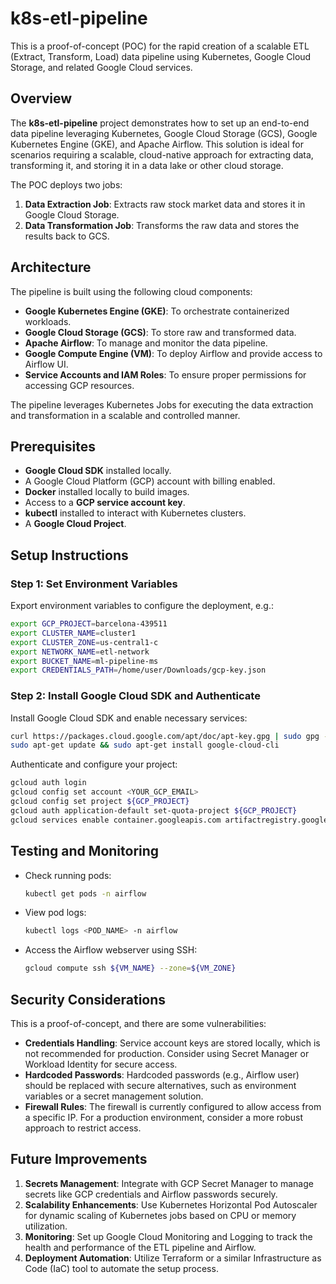 # k8s-etl-pipeline

This is a proof-of-concept (POC) for the rapid creation of a scalable ETL (Extract, Transform, Load) data pipeline using Kubernetes, Google Cloud Storage, and related Google Cloud services.

## Overview
The **k8s-etl-pipeline** project demonstrates how to set up an end-to-end data pipeline leveraging Kubernetes, Google Cloud Storage (GCS), Google Kubernetes Engine (GKE), and Apache Airflow. This solution is ideal for scenarios requiring a scalable, cloud-native approach for extracting data, transforming it, and storing it in a data lake or other cloud storage.

The POC deploys two jobs:
1. **Data Extraction Job**: Extracts raw stock market data and stores it in Google Cloud Storage.
2. **Data Transformation Job**: Transforms the raw data and stores the results back to GCS.

## Architecture
The pipeline is built using the following cloud components:

- **Google Kubernetes Engine (GKE)**: To orchestrate containerized workloads.
- **Google Cloud Storage (GCS)**: To store raw and transformed data.
- **Apache Airflow**: To manage and monitor the data pipeline.
- **Google Compute Engine (VM)**: To deploy Airflow and provide access to Airflow UI.
- **Service Accounts and IAM Roles**: To ensure proper permissions for accessing GCP resources.

The pipeline leverages Kubernetes Jobs for executing the data extraction and transformation in a scalable and controlled manner.

## Prerequisites

- **Google Cloud SDK** installed locally.
- A Google Cloud Platform (GCP) account with billing enabled.
- **Docker** installed locally to build images.
- Access to a **GCP service account key**.
- **kubectl** installed to interact with Kubernetes clusters.
- A **Google Cloud Project**.

## Setup Instructions

### Step 1: Set Environment Variables
Export environment variables to configure the deployment, e.g.:
```bash
export GCP_PROJECT=barcelona-439511
export CLUSTER_NAME=cluster1
export CLUSTER_ZONE=us-central1-c
export NETWORK_NAME=etl-network
export BUCKET_NAME=ml-pipeline-ms
export CREDENTIALS_PATH=/home/user/Downloads/gcp-key.json
```

### Step 2: Install Google Cloud SDK and Authenticate
Install Google Cloud SDK and enable necessary services:
```bash
curl https://packages.cloud.google.com/apt/doc/apt-key.gpg | sudo gpg --dearmor -o /usr/share/keyrings/cloud.google.gpg
sudo apt-get update && sudo apt-get install google-cloud-cli
```

Authenticate and configure your project:
```bash
gcloud auth login
gcloud config set account <YOUR_GCP_EMAIL>
gcloud config set project ${GCP_PROJECT}
gcloud auth application-default set-quota-project ${GCP_PROJECT}
gcloud services enable container.googleapis.com artifactregistry.googleapis.com compute.googleapis.com storage.googleapis.com
```

## Testing and Monitoring

- Check running pods:
  ```bash
  kubectl get pods -n airflow
  ```
- View pod logs:
  ```bash
  kubectl logs <POD_NAME> -n airflow
  ```
- Access the Airflow webserver using SSH:
  ```bash
  gcloud compute ssh ${VM_NAME} --zone=${VM_ZONE}
  ```

## Security Considerations
This is a proof-of-concept, and there are some vulnerabilities:
- **Credentials Handling**: Service account keys are stored locally, which is not recommended for production. Consider using Secret Manager or Workload Identity for secure access.
- **Hardcoded Passwords**: Hardcoded passwords (e.g., Airflow user) should be replaced with secure alternatives, such as environment variables or a secret management solution.
- **Firewall Rules**: The firewall is currently configured to allow access from a specific IP. For a production environment, consider a more robust approach to restrict access.

## Future Improvements
1. **Secrets Management**: Integrate with GCP Secret Manager to manage secrets like GCP credentials and Airflow passwords securely.
2. **Scalability Enhancements**: Use Kubernetes Horizontal Pod Autoscaler for dynamic scaling of Kubernetes jobs based on CPU or memory utilization.
3. **Monitoring**: Set up Google Cloud Monitoring and Logging to track the health and performance of the ETL pipeline and Airflow.
4. **Deployment Automation**: Utilize Terraform or a similar Infrastructure as Code (IaC) tool to automate the setup process.

